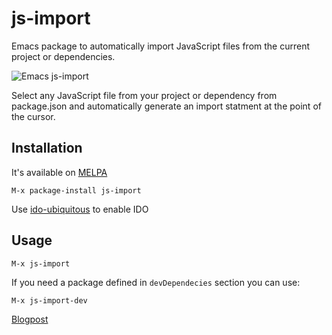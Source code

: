 # js-import
Emacs package to automatically import JavaScript files from the current project or dependencies.

![Emacs js-import](https://jakoblind.github.io/img/emacs-import.gif)

Select any JavaScript file from your project or dependency from package.json and automatically generate an import statment at the point of the cursor.

## Installation
It's available on [MELPA](https://melpa.org/)

```
M-x package-install js-import
```

Use [ido-ubiquitous](https://github.com/DarwinAwardWinner/ido-ubiquitous) to enable IDO

## Usage

```
M-x js-import
```

If you need a package defined in `devDependecies` section you can use:

```
M-x js-import-dev
```

[Blogpost](https://jakoblind.github.io/emacs/javascript/2016/10/16/automatically-import-js-files-from-you-project.html)
